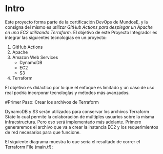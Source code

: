 # Intro
Este proyecto forma parte de la certificación DevOps de MundosE, y la consigna del mismo es _utilizar GitHub Actions para desplegar un Apache
en una EC2 utilizando Terraform._
El objetivo de este Proyecto Integrador es integrar las siguientes tecnologías en un proyecto:
1. GitHub Actions
2. Apache
3. Amazon Web Services
    - DynamoDB
    - EC2
    - S3
5. Terraform

El objetivo es didáctico por lo que el enfoque es limitado y un caso de uso real podría incorporar tecnologías y métodos más avanzados.


#Primer Paso: Crear los archivos de Terraform

DynamoDB y S3 serán utilizados para conservar los archivos Terraform State lo cual permite la colaboración de múltiples usuarios sobre la misma infraestructura. Pero eso será implementado más adelante. Primero generaremos el archivo que va a crear la instancia EC2 y los requerimientos de red necesarios para que funcione.

El siguiente diagrama muestra lo que sería el resultado de correr el Terraform File (main.tf):





